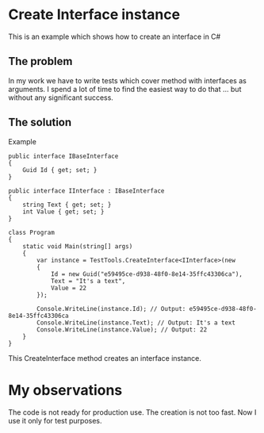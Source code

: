 # Create Interface instance
This is an example which shows how to create an interface in C#
## The problem
In my work we have to write tests which cover method with interfaces as arguments. I spend a lot of time to find the easiest way to do that ... but without any significant success.
## The solution
Example
```charp
public interface IBaseInterface
{
    Guid Id { get; set; }
}

public interface IInterface : IBaseInterface
{
    string Text { get; set; }
    int Value { get; set; }
}

class Program
{
    static void Main(string[] args)
    {
        var instance = TestTools.CreateInterface<IInterface>(new
        {
            Id = new Guid("e59495ce-d938-48f0-8e14-35ffc43306ca"),
            Text = "It's a text",
            Value = 22
        });

        Console.WriteLine(instance.Id); // Output: e59495ce-d938-48f0-8e14-35ffc43306ca
        Console.WriteLine(instance.Text); // Output: It's a text
        Console.WriteLine(instance.Value); // Output: 22
    }
}
```
This CreateInterface method creates an interface instance.

# My observations
The code is not ready for production use. The creation is not too fast. Now I use it only for test purposes.

